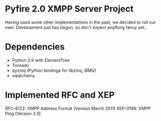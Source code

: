 Pyfire 2.0 XMPP Server Project
===============================

Having used some other implementations in the past, we decided to roll our own. Development just has begun, so don't expect anything fancy yet...

Dependencies
============

- Python 3.9 with ElementTree
- Tornado
- pyzmq (Python bindings for libzmq, ØMQ)
- sqlalchemy

Implemented RFC and XEP
=======================

RFC-6122: XMPP Address Format (Version March 2011)
XEP-0199: XMPP Ping (Version 2.0)
